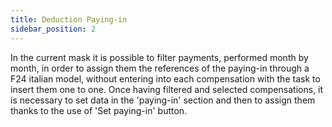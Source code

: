 ```yaml
---
title: Deduction Paying-in
sidebar_position: 2
---
```


In the current mask it is possible to filter payments, performed month by month, in order to assign them the references of the paying-in through a F24 italian model, without entering into each compensation with the task to insert them one to one. Once having filtered and selected compensations, it is necessary to set data in the 'paying-in' section and then to assign them thanks to the use of 'Set paying-in' button.






